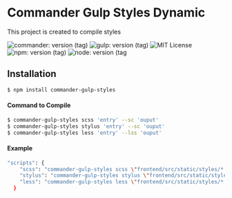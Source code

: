 # Commander Gulp Styles Dynamic

<p>This project is created to compile styles</p>
 
![commander: version (tag)](https://img.shields.io/badge/commander-v3.0.2-blue?style=for-the-badge)
![gulp: version (tag)](https://img.shields.io/badge/gulp-v3.9.1-orange?style=for-the-badge)
![MIT License](https://img.shields.io/badge/lincense-MIT-yellow?style=for-the-badge) 
![npm: version (tag)](https://img.shields.io/badge/npm-v6.4.3-red?style=for-the-badge)
![node: version (tag](https://img.shields.io/badge/node-v8.16.0-green?style=for-the-badge) 


## Installation

```bash
$ npm install commander-gulp-styles
```


#### Command to Compile

```bash
$ commander-gulp-styles scss 'entry' --sc 'ouput' 
$ commander-gulp-styles stylus 'entry' --sc 'ouput'
$ commander-gulp-styles less 'entry' --lss 'ouput' 
```

#### Example

```bash
"scripts": {
    "scss": "commander-gulp-styles scss \"frontend/src/static/styles/*.scss\" \"frontend/src/static/styles/**/*.scss\" --sc \"docs/styles/\""
    "stylus": "commander-gulp-styles stylus \"frontend/src/static/styles/*.styl\" \"frontend/src/static/styles/**/*.styl\" --st \"docs/styles/\""
    "less": "commander-gulp-styles less \"frontend/src/static/styles/*.less\" \"frontend/src/static/styles/**/*.less\" --lss \"docs/styles/\""
  }
```
